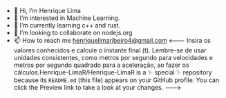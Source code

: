 - 👋 Hi, I’m Henrique Lima
- 👀 I’m interested in Machine Learning.
- 🌱 I’m currently learning c++ and rust.
- 💞️ I’m looking to collaborate on nodejs.org
- 📫 How to reach me henriquelimaribeiro4@gmail.com
<---
Insira os valores conhecidos e calcule o instante final \(t\). Lembre-se de usar unidades consistentes, como metros por segundo para velocidades e metros por segundo quadrado para a aceleração, ao fazer os cálculos.Henrique-LimaR/Henrique-LimaR is a ✨ special ✨ repository because its `README.md` (this file) appears on your GitHub profile.
You can click the Preview link to take a look at your changes.
--->
